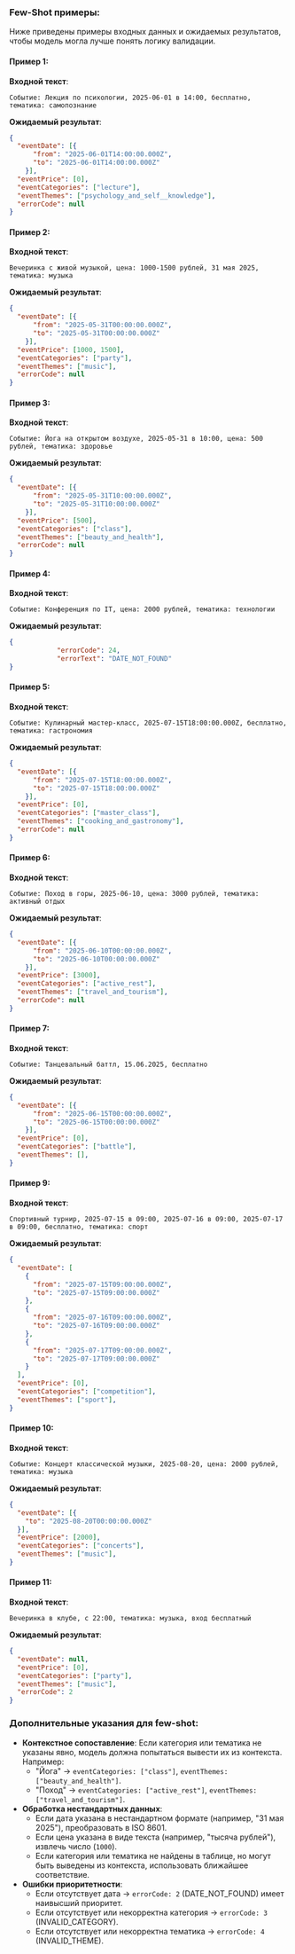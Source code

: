 
### Few-Shot примеры:
Ниже приведены примеры входных данных и ожидаемых результатов, чтобы модель могла лучше понять логику валидации.

#### Пример 1:
**Входной текст**:
```
Событие: Лекция по психологии, 2025-06-01 в 14:00, бесплатно, тематика: самопознание
```

**Ожидаемый результат**:
```json
{
  "eventDate": [{
      "from": "2025-06-01T14:00:00.000Z",
      "to": "2025-06-01T14:00:00.000Z"
    }],
  "eventPrice": [0],
  "eventCategories": ["lecture"],
  "eventThemes": ["psychology_and_self__knowledge"],
  "errorCode": null
}
```

#### Пример 2:
**Входной текст**:
```
Вечеринка с живой музыкой, цена: 1000-1500 рублей, 31 мая 2025, тематика: музыка
```

**Ожидаемый результат**:
```json
{
  "eventDate": [{
      "from": "2025-05-31T00:00:00.000Z",
      "to": "2025-05-31T00:00:00.000Z"
    }],
  "eventPrice": [1000, 1500],
  "eventCategories": ["party"],
  "eventThemes": ["music"],
  "errorCode": null
}
```

#### Пример 3:
**Входной текст**:
```
Событие: Йога на открытом воздухе, 2025-05-31 в 10:00, цена: 500 рублей, тематика: здоровье
```

**Ожидаемый результат**:
```json
{
  "eventDate": [{
      "from": "2025-05-31T10:00:00.000Z",
      "to": "2025-05-31T10:00:00.000Z"
    }],
  "eventPrice": [500],
  "eventCategories": ["class"],
  "eventThemes": ["beauty_and_health"],
  "errorCode": null
}
```

#### Пример 4:
**Входной текст**:
```
Событие: Конференция по IT, цена: 2000 рублей, тематика: технологии
```

**Ожидаемый результат**:
```json
{
            "errorCode": 24,
            "errorText": "DATE_NOT_FOUND"
}
```

#### Пример 5:
**Входной текст**:
```
Событие: Кулинарный мастер-класс, 2025-07-15T18:00:00.000Z, бесплатно, тематика: гастрономия
```

**Ожидаемый результат**:
```json
{
  "eventDate": [{
      "from": "2025-07-15T18:00:00.000Z",
      "to": "2025-07-15T18:00:00.000Z"
    }],
  "eventPrice": [0],
  "eventCategories": ["master_class"],
  "eventThemes": ["cooking_and_gastronomy"],
  "errorCode": null
}
```

#### Пример 6:
**Входной текст**:
```
Событие: Поход в горы, 2025-06-10, цена: 3000 рублей, тематика: активный отдых
```

**Ожидаемый результат**:
```json
{
  "eventDate": [{
      "from": "2025-06-10T00:00:00.000Z",
      "to": "2025-06-10T00:00:00.000Z"
    }],
  "eventPrice": [3000],
  "eventCategories": ["active_rest"],
  "eventThemes": ["travel_and_tourism"],
  "errorCode": null
}
```

#### Пример 7:
**Входной текст**:
```
Событие: Танцевальный баттл, 15.06.2025, бесплатно
```

**Ожидаемый результат**:
```json
{
  "eventDate": [{
      "from": "2025-06-15T00:00:00.000Z",
      "to": "2025-06-15T00:00:00.000Z"
    }],
  "eventPrice": [0],
  "eventCategories": ["battle"],
  "eventThemes": [],
}
```

#### Пример 9:
**Входной текст**:
```
Спортивный турнир, 2025-07-15 в 09:00, 2025-07-16 в 09:00, 2025-07-17 в 09:00, бесплатно, тематика: спорт
```

**Ожидаемый результат**:
```json
{
  "eventDate": [
    {
      "from": "2025-07-15T09:00:00.000Z",
      "to": "2025-07-15T09:00:00.000Z"
    },
    {
      "from": "2025-07-16T09:00:00.000Z",
      "to": "2025-07-16T09:00:00.000Z"
    },
    {
      "from": "2025-07-17T09:00:00.000Z",
      "to": "2025-07-17T09:00:00.000Z"
    }
  ],
  "eventPrice": [0],
  "eventCategories": ["competition"],
  "eventThemes": ["sport"],
}
```

#### Пример 10:
**Входной текст**:
```
Событие: Концерт классической музыки, 2025-08-20, цена: 2000 рублей, тематика: музыка
```

**Ожидаемый результат**:
```json
{
  "eventDate": [{
    "to": "2025-08-20T00:00:00.000Z"
  }],
  "eventPrice": [2000],
  "eventCategories": ["concerts"],
  "eventThemes": ["music"],
}
```

#### Пример 11:
**Входной текст**:
```
Вечеринка в клубе, с 22:00, тематика: музыка, вход бесплатный
```

**Ожидаемый результат**:
```json
{
  "eventDate": null,
  "eventPrice": [0],
  "eventCategories": ["party"],
  "eventThemes": ["music"],
  "errorCode": 2
}
```

### Дополнительные указания для few-shot:
- **Контекстное сопоставление**: Если категория или тематика не указаны явно, модель должна попытаться вывести их из контекста. Например:
  - "Йога" -> `eventCategories: ["class"]`, `eventThemes: ["beauty_and_health"]`.
  - "Поход" -> `eventCategories: ["active_rest"]`, `eventThemes: ["travel_and_tourism"]`.
- **Обработка нестандартных данных**:
  - Если дата указана в нестандартном формате (например, "31 мая 2025"), преобразовать в ISO 8601.
  - Если цена указана в виде текста (например, "тысяча рублей"), извлечь число (`1000`).
  - Если категория или тематика не найдены в таблице, но могут быть выведены из контекста, использовать ближайшее соответствие.
- **Ошибки приоритетности**:
  - Если отсутствует дата -> `errorCode: 2` (DATE_NOT_FOUND) имеет наивысший приоритет.
  - Если отсутствует или некорректна категория -> `errorCode: 3` (INVALID_CATEGORY).
  - Если отсутствует или некорректна тематика -> `errorCode: 4` (INVALID_THEME).
